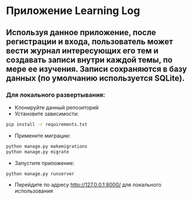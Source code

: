 # Приложение Learning Log

## Используя данное приложение, после регистрации и входа, пользователь может вести журнал интересующих его тем и создавать записи внутри каждой темы, по мере ее изучения. Записи сохраняются в базу данных (по умолчанию используется SQLite).


### Для локального развертывания:
* Клонируйте данный репозиторий
* Установите зависимости:
 ```bash
pip install -r requirements.txt
```
* Примените миграции:  
 ```bash
python manage.py makemigrations
python manage.py migrate
```
* Запустите приложение:
```bash
python manage.py runserver
```
* Перейдите по адресу http://127.0.0.1:8000/ для локального использования 
